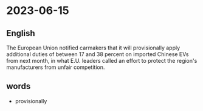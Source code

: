 # 2023-06-15

## English
The European Union notified carmakers
that it will provisionally apply additional
duties of between 17 and 38 percent on
imported Chinese EVs from next month, in
what E.U. leaders called an effort to 
protect the region's manufacturers from 
unfair competition.

## words
* provisionally

